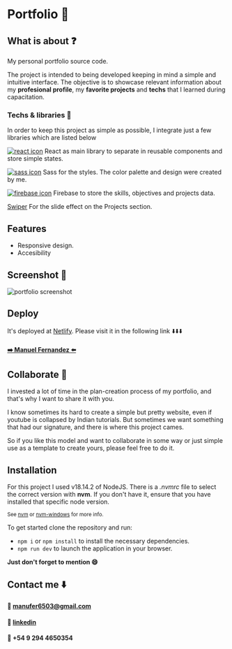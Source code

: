 # Portfolio :rocket:
## What is about :question:

My personal portfolio source code. 

The project is intended to being developed keeping in mind a simple and intuitive interface. The objective is to showcase relevant information about my **profesional profile**, my **favorite projects** and **techs** that I learned during capacitation.

### Techs & libraries :wrench:
In order to keep this project as simple as possible, I integrate just a few libraries which are listed below

[<img src='https://res.cloudinary.com/dke7ynizq/image/upload/v1682985761/portfolio/icons/react_r2asdh.svg' alt='react icon'/>](https://react.dev/) React as main library to separate in reusable components and store simple states.


[<img src='https://res.cloudinary.com/dke7ynizq/image/upload/v1682985762/portfolio/icons/sass_z17qnd.svg' alt='sass icon'/>](https://sass-lang.com/) Sass for the styles. The color palette and design were created by me.

[<img src='https://res.cloudinary.com/dke7ynizq/image/upload/v1683067481/portfolio/icons/firebase_gziost.svg' alt='firebase icon' />](https://firebase.google.com/) Firebase to store the skills, objectives and projects data.

[Swiper](https://swiperjs.com/) For the slide effect on the Projects section.


## Features

- Responsive design.
- Accesibility

## Screenshot :calling:
<img src='https://res.cloudinary.com/dke7ynizq/image/upload/v1683067883/portfolio/screenshots/portfolio-screenshot_azojk0.png' alt='portfolio screenshot' >

## Deploy
It's deployed at [Netlify](https://www.netlify.com/). Please visit it in the following link :arrow_down::arrow_down::arrow_down:

#### [:arrow_right: Manuel Fernandez :arrow_left:](https://manuelffernandez.netlify.app/)


## Collaborate :handshake:
I invested a lot of time in the plan-creation process of my portfolio, and that's why I want to share it with you.

I know sometimes its hard to create a simple but pretty website, even if youtube is collapsed by Indian tutorials. But sometimes we want something that had our signature, and there is where this project cames.

So if you like this model and want to collaborate in some way or just simple use as a template to create yours, please feel free to do it.

## Installation

For this project I used v18.14.2 of NodeJS. There is a *.nvmrc* file to select the correct version with **nvm**. If you don't have it, ensure that you have installed that specific node version.

<sub>See [nvm](https://github.com/nvm-sh/nvm) or [nvm-windows](https://github.com/coreybutler/nvm-windows) for more info.</sub>

To get started clone the repository and run:

-  `npm i` or `npm install` to install the necessary dependencies.
-  `npm run dev` to launch the application in your browser.

**Just don't forget to mention :smile:**


## Contact me :arrow_down:
#### :email: [manufer6503@gmail.com](mailto:manufer6503@gmail.com)
#### :link: [linkedin](https://www.linkedin.com/in/manuelffernandez/)
#### :iphone: +54 9 294 4650354
